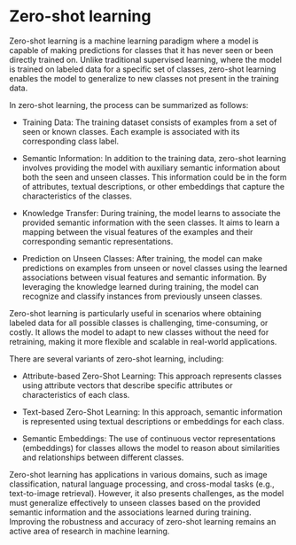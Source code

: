 # Zero-shot learning

Zero-shot learning is a machine learning paradigm where a model is capable of making predictions for classes that it has never seen or been directly trained on. Unlike traditional supervised learning, where the model is trained on labeled data for a specific set of classes, zero-shot learning enables the model to generalize to new classes not present in the training data.

In zero-shot learning, the process can be summarized as follows:

* Training Data: The training dataset consists of examples from a set of seen or known classes. Each example is associated with its corresponding class label.

* Semantic Information: In addition to the training data, zero-shot learning involves providing the model with auxiliary semantic information about both the seen and unseen classes. This information could be in the form of attributes, textual descriptions, or other embeddings that capture the characteristics of the classes.

* Knowledge Transfer: During training, the model learns to associate the provided semantic information with the seen classes. It aims to learn a mapping between the visual features of the examples and their corresponding semantic representations.

* Prediction on Unseen Classes: After training, the model can make predictions on examples from unseen or novel classes using the learned associations between visual features and semantic information. By leveraging the knowledge learned during training, the model can recognize and classify instances from previously unseen classes.

Zero-shot learning is particularly useful in scenarios where obtaining labeled data for all possible classes is challenging, time-consuming, or costly. It allows the model to adapt to new classes without the need for retraining, making it more flexible and scalable in real-world applications.

There are several variants of zero-shot learning, including:

* Attribute-based Zero-Shot Learning: This approach represents classes using attribute vectors that describe specific attributes or characteristics of each class.

* Text-based Zero-Shot Learning: In this approach, semantic information is represented using textual descriptions or embeddings for each class.

* Semantic Embeddings: The use of continuous vector representations (embeddings) for classes allows the model to reason about similarities and relationships between different classes.

Zero-shot learning has applications in various domains, such as image classification, natural language processing, and cross-modal tasks (e.g., text-to-image retrieval). However, it also presents challenges, as the model must generalize effectively to unseen classes based on the provided semantic information and the associations learned during training. Improving the robustness and accuracy of zero-shot learning remains an active area of research in machine learning.